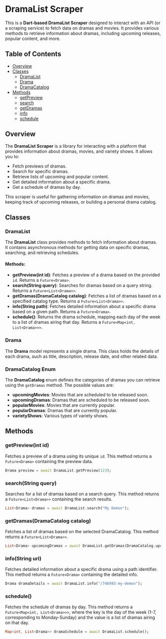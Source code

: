 # DramaList Scraper

This is a **Dart-based DramaList Scraper** designed to interact with an API (or a scraping service) to fetch data on dramas and movies. It provides various methods to retrieve information about dramas, including upcoming releases, popular content, and more.

## Table of Contents

- [Overview](#overview)
- [Classes](#classes)
  - [DramaList](#dramalist)
  - [Drama](#drama)
  - [DramaCatalog](#dramacatalog)
- [Methods](#methods)
  - [getPreview](#getpreview)
  - [search](#search)
  - [getDramas](#getdramas)
  - [info](#info)
  - [schedule](#schedule)

## Overview

The **DramaList Scraper** is a library for interacting with a platform that provides information about dramas, movies, and variety shows. It allows you to:

- Fetch previews of dramas.
- Search for specific dramas.
- Retrieve lists of upcoming and popular content.
- Get detailed information about a specific drama.
- Get a schedule of dramas by day.

This scraper is useful for gathering information on dramas and movies, keeping track of upcoming releases, or building a personal drama catalog.

## Classes

### DramaList

The **DramaList** class provides methods to fetch information about dramas. It contains asynchronous methods for getting data on specific dramas, searching, and retrieving schedules.

#### Methods:

- **getPreview(int id)**: Fetches a preview of a drama based on the provided `id`. Returns a `Future<Drama>`.
- **search(String query)**: Searches for dramas based on a query string. Returns a `Future<List<Drama>>`.
- **getDramas(DramaCatalog catalog)**: Fetches a list of dramas based on a specified catalog type. Returns a `Future<List<Drama>>`.
- **info(String path)**: Fetches detailed information about a specific drama based on a given path. Returns a `Future<Drama>`.
- **schedule()**: Returns the drama schedule, mapping each day of the week to a list of dramas airing that day. Returns a `Future<Map<int, List<Drama>>>`.

### Drama

The **Drama** model represents a single drama. This class holds the details of each drama, such as title, description, release date, and other related data.

### DramaCatalog Enum

The **DramaCatalog** enum defines the categories of dramas you can retrieve using the `getDramas` method. The possible values are:

- **upcomingMovies**: Movies that are scheduled to be released soon.
- **upcomingDramas**: Dramas that are scheduled to be released soon.
- **popularMovies**: Movies that are currently popular.
- **popularDramas**: Dramas that are currently popular.
- **varietyShows**: Various types of variety shows.

## Methods

### getPreview(int id)

Fetches a preview of a drama using its unique `id`. This method returns a `Future<Drama>` containing the preview data.

```dart
Drama preview = await DramaList.getPreview(123);
```

### search(String query)

Searches for a list of dramas based on a search query. This method returns a `Future<List<Drama>>` containing the search results.

```dart
List<Drama> dramas = await DramaList.search("My Demon");

```

### getDramas(DramaCatalog catalog)

Fetches a list of dramas based on the selected DramaCatalog. This method returns a `Future<List<Drama>>`.

```dart
List<Drama> upcomingDramas = await DramaList.getDramas(DramaCatalog.upcomingDramas);
```

### info(String url)

Fetches detailed information about a specific drama using a path identifier. This method returns a `Future<Drama>` containing the detailed info.

```dart
Drama dramaDetails = await DramaList.info("/746993-my-demon");
```

### schedule()

Fetches the schedule of dramas by day. This method returns a `Future<Map<int, List<Drama>>>`, where the key is the day of the week (1-7, corresponding to Monday-Sunday) and the value is a list of dramas airing on that day.

```dart
Map<int, List<Drama>> dramaSchedule = await DramaList.schedule();
```
